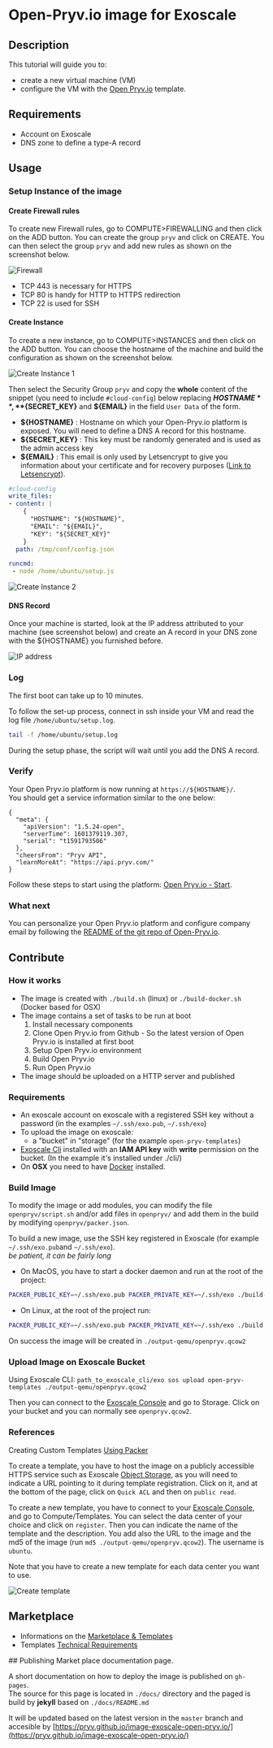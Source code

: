 # Open-Pryv.io image for Exoscale

## Description

This tutorial will guide you to:  

- create a new virtual machine (VM)
- configure the VM with the [Open Pryv.io](https://github.com/pryv/open-pryv.io/) template.

## Requirements

- Account on Exoscale
- DNS zone to define a type-A record

## Usage

### Setup Instance of the image

#### Create Firewall rules

To create new Firewall rules, go to COMPUTE>FIREWALLING and then click on the ADD button. You can create the group `pryv` and click on CREATE. You can then select the group `pryv` and add new rules as shown on the screenshot below.

![Firewall](./docs/images/firewall.png)

- TCP 443 is necessary for HTTPS
- TCP 80 is handy for HTTP to HTTPS redirection
- TCP 22 is used for SSH

#### Create Instance

To create a new instance, go to COMPUTE>INSTANCES and then click on the ADD button. You can choose the hostname of the machine and build the configuration as shown on the screenshot below.

![Create Instance 1](./docs/images/create_instance_1.png)

Then select the Security Group `pryv` and copy the **whole** content of the snippet (you need to include `#cloud-config`) below replacing **${HOSTNAME}**, **${SECRET_KEY}** and **${EMAIL}** in the field `User Data` of the form.  

- **${HOSTNAME}** : Hostname on which your Open-Pryv.io platform is exposed. You will need to define a DNS A record for this hostname.
- **${SECRET_KEY}** : This key must be randomly generated and is used as the admin access key
- **${EMAIL}** : This email is only used by Letsencrypt to give you information about your certificate and for recovery purposes ([Link to Letsencrypt](https://letsencrypt.org/fr/privacy/#subscriber)).

```yaml 
#cloud-config
write_files:
- content: |
    {
      "HOSTNAME": "${HOSTNAME}",
      "EMAIL": "${EMAIL}",
      "KEY": "${SECRET_KEY}"
    }
  path: /tmp/conf/config.json

runcmd:
 - node /home/ubuntu/setup.js
```

![Create Instance 2](./docs/images/create_instance_2.png)

#### DNS Record

Once your machine is started, look at the IP address attributed to your machine (see screenshot below) and create an A record in your DNS zone with the ${HOSTNAME} you furnished before.

![IP address](./docs/images/ip.png)

### Log

The first boot can take up to 10 minutes.

To follow the set-up process, connect in ssh inside your VM and read the log file `/home/ubuntu/setup.log`.

```sh
tail -f /home/ubuntu/setup.log
```

During the setup phase, the script will wait until you add the DNS A record. 

### Verify

Your Open Pryv.io platform is now running at `https://${HOSTNAME}/`.  
You should get a service information similar to the one below:

```
{
  "meta": {
    "apiVersion": "1.5.24-open",
    "serverTime": 1601379119.307,
    "serial": "t1591793506"
  },
  "cheersFrom": "Pryv API",
  "learnMoreAt": "https://api.pryv.com/"
}
```

Follow these steps to start using the platform: [Open Pryv.io - Start](https://github.com/pryv/open-pryv.io#start).

### What next

You can personalize your Open Pryv.io platform and configure company email by following the [README of the git repo of Open-Pryv.io](https://github.com/pryv/open-pryv.io/).

## Contribute 

### How it works

- The image is created with `./build.sh` (linux) or `./build-docker.sh` (Docker based for OSX) 
- The image contains a set of tasks to be run at boot
  1. Install necessary components
  2. Clone Open Pryv.io from Github - So the latest version of Open Pryv.io is installed at first boot
  3. Setup Open Pryv.io environment
  4. Build Open Pryv.io
  5. Run Open Pryv.io
- The image should be uploaded on a HTTP server and published

### Requirements

- An exoscale account on exoscale with a registered SSH key without a password (in the examples `~/.ssh/exo.pub`, `~/.ssh/exo`)
- To upload the image on exoscale:
  - a "bucket" in "storage" (for the example `open-pryv-templates`)
- [Exoscale Cli](https://github.com/exoscale/cli) installed with an **IAM API key** with **write** permission on the bucket. (In the example it's installed under ./cli/)
- On **OSX** you need to have [Docker](https://docs.docker.com/docker-for-mac/install/) installed.

### Build Image

To modify the image or add modules, you can modify the file `openpryv/script.sh` and/or add files in `openpryv/` and add them in the build by modifying `openpryv/packer.json`.

To build a new image, use the SSH key registered in Exoscale (for example `~/.ssh/exo.pub`and `~/.ssh/exo`).  
*be patient, it can be fairly long*

- On MacOS, you have to start a docker daemon and run at the root of the project: 
  
```bash
PACKER_PUBLIC_KEY=~/.ssh/exo.pub PACKER_PRIVATE_KEY=~/.ssh/exo ./build-docker.sh OPENPRYV
```

- On Linux, at the root of the project run: 

```bash
PACKER_PUBLIC_KEY=~/.ssh/exo.pub PACKER_PRIVATE_KEY=~/.ssh/exo ./build.sh OPENPRYV
```

On success the image will be created in `./output-qemu/openpryv.qcow2`

### Upload Image on Exoscale Bucket

Using Exoscale CLI: `path_to_exoscale_cli/exo sos upload open-pryv-templates ./output-qemu/openpryv.qcow2`

Then you can connect to the  [Exoscale Console](https://portal.exoscale.com/) and go to Storage. Click on your bucket and you can normally see `openpryv.qcow2`.

### References

Creating Custom Templates [Using Packer](https://www.exoscale.com/syslog/creating-custom-templates-using-packer/)

To create a template, you have to host the image on a publicly accessible HTTPS service such as Exoscale [Object Storage](https://community.exoscale.com/documentation/storage/), as you will need to indicate a URL pointing to it during template registration. Click on it, and at the bottom of the page, click on `Quick ACL` and then on `public read`.


To create a new template, you have to connect to your [Exoscale Console](https://portal.exoscale.com/), and go to Compute/Templates. You can select the data center of your choice and click on `register`. Then you can indicate the name of the template and the description. You add also the URL to the image and the md5 of the image (run `md5 ./output-qemu/openpryv.qcow2`). The username is `ubuntu`.

Note that you have to create a new template for each data center you want to use.

![Create template](./docs/images/create_template.png)

## Marketplace

- Informations on the [Marketplace & Templates](https://community.exoscale.com/documentation/vendor/marketplace-templates/)  
- Templates [Technical Requirements](https://community.exoscale.com/documentation/vendor/marketplace-templates-tech-requirements/)  

## Publishing Market place documentation page. 

A short documentation on how to deploy the image is published on `gh-pages`.  
The source for this page is located in `./docs/` directory and the paged is build by **jekyll** based on `./docs/README.md`

It will be updated based on the latest version in the `master` branch and accesible by [https://pryv.github.io/image-exoscale-open-pryv.io/](https://pryv.github.io/image-exoscale-open-pryv.io/)